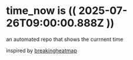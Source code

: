 # time_now is (( 2025-07-26T09:00:00.888Z ))

an automated repo that shows the currnent time

inspired by [breakingheatmap](https://github.com/breakingheatmap/breakingheatmap)